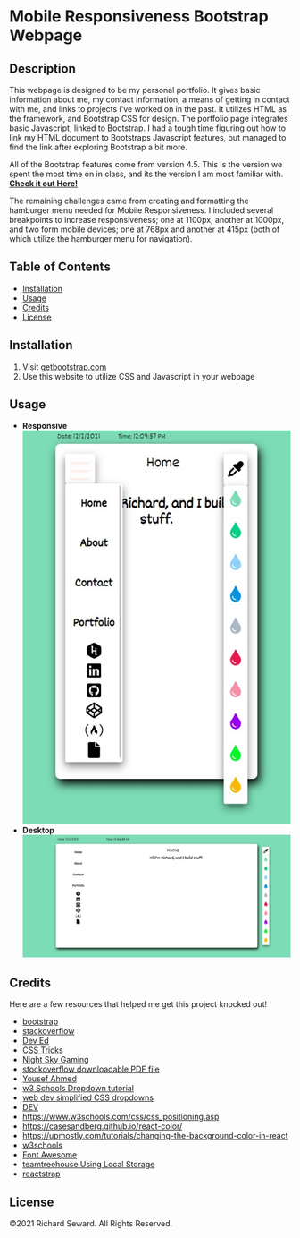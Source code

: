 # Mobile Responsiveness Bootstrap Webpage
## Description
This webpage is designed to be my personal portfolio. It gives basic information about me, my contact information, a means of getting in contact with me, and links to projects i've worked on in the past. It utilizes HTML as the framework, and Bootstrap CSS for design. The portfolio page integrates basic Javascript, linked to Bootstrap. I had a tough time figuring out how to link my HTML document to Bootstraps Javascript features, but managed to find the link after exploring Bootstrap a bit more.

All of the Bootstrap features come from version 4.5. This is the version we spent the most time on in class, and its the version I am most familiar with.
**[Check it out Here!](https://sleepy-reaches-69699.herokuapp.com/)**

The remaining challenges came from creating and formatting the hamburger menu needed for Mobile Responsiveness. I included several breakpoints to increase responsiveness; one at 1100px, another at 1000px, and two form mobile devices; one at 768px and another at 415px (both of which utilize the hamburger menu for navigation).

## Table of Contents
* [Installation](#installation)
* [Usage](#usage)
* [Credits](#credits)
* [License](#license)

## Installation
1. Visit [getbootstrap.com](https://getbootstrap.com/)
2. Use this website to utilize CSS and Javascript in your webpage

## Usage
* **Responsive**  
![Mobile Friendly](client/src/components/Images/responsive_screenshot.jpg)
* **Desktop**  
![Desktop](client/src/components/Images/fullsize_screenshot.jpg)

## Credits
Here are a few resources that helped me get this project knocked out!
* [bootstrap](https://getbootstrap.com/docs/5.0/getting-started/introduction/)
* [stackoverflow](https://stackoverflow.com/users/story/14695569)
* [Dev Ed](https://www.youtube.com/watch?v=gXkqy0b4M5g&t=3s)
* [CSS Tricks](https://css-tricks.com/a-guide-to-the-responsive-images-syntax-in-html/#using-srcset)
* [Night Sky Gaming](https://www.facebook.com/N%C4%ABght-Sk%C3%BF-Gaming-105017864808391/)
* [stockoverflow downloadable PDF file](https://stackoverflow.com/questions/364946/how-to-make-pdf-file-downloadable-in-html-link)
* [Yousef Ahmed](https://medium.com/create-a-clocking-in-system-on-react/create-a-react-app-displaying-the-current-date-and-time-using-hooks-21d946971556)
* [w3 Schools Dropdown tutorial](https://www.w3schools.com/howto/howto_js_dropdown.asp)
* [web dev simplified CSS dropdowns](https://www.youtube.com/watch?v=S-VeYcOCFZw)
* [DEV](https://dev.to/ceceliacreates/inline-styling-with-jsx-20k0)
* https://www.w3schools.com/css/css_positioning.asp
* https://casesandberg.github.io/react-color/
* https://upmostly.com/tutorials/changing-the-background-color-in-react
* [w3schools](https://www.w3schools.com/css/css_align.asp)
* [Font Awesome](https://fontawesome.com/v6.0/icons?q=resume&s=solid%2Cbrands)
* [teamtreehouse Using Local Storage](https://teamtreehouse.com/library/using-local-storage)
* [reactstrap](https://reactstrap.github.io/?path=/docs/home-installation--page)

## License
©2021 Richard Seward. All Rights Reserved.
